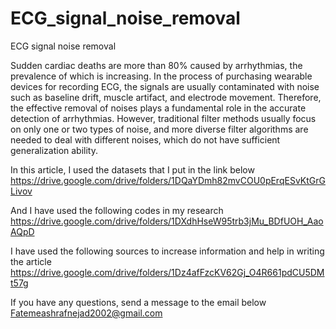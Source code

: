 # ECG_signal_noise_removal
ECG signal noise removal

Sudden cardiac deaths are more than 80% caused by arrhythmias, the prevalence of which is increasing. In the process of purchasing wearable devices for recording ECG, the signals are usually contaminated with noise such as baseline drift, muscle artifact, and electrode movement. Therefore, the effective removal of noises plays a fundamental role in the accurate detection of arrhythmias. However, traditional filter methods usually focus on only one or two types of noise, and more diverse filter algorithms are needed to deal with different noises, which do not have sufficient generalization ability.
 
In this article, I used the datasets that I put in the link below
https://drive.google.com/drive/folders/1DQaYDmh82mvCOU0pErqESvKtGrGLivov

And I have used the following codes in my research
https://drive.google.com/drive/folders/1DXdhHseW95trb3jMu_BDfUOH_AaoAQpD

I have used the following sources to increase information and help in writing the article
https://drive.google.com/drive/folders/1Dz4afFzcKV62Gj_O4R661pdCU5DMt57g

If you have any questions, send a message to the email below
Fatemeashrafnejad2002@gmail.com
